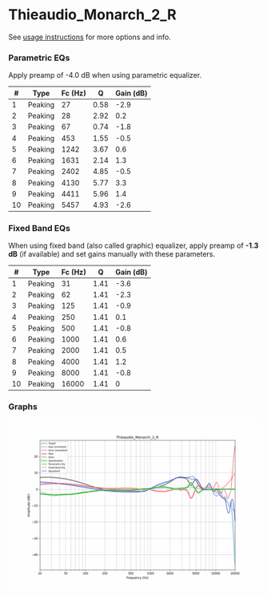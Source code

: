# Thieaudio_Monarch_2_R
See [usage instructions](https://github.com/jaakkopasanen/AutoEq#usage) for more options and info.

### Parametric EQs
Apply preamp of -4.0 dB when using parametric equalizer.

|   # | Type    |   Fc (Hz) |    Q |   Gain (dB) |
|-----|---------|-----------|------|-------------|
|   1 | Peaking |        27 | 0.58 |        -2.9 |
|   2 | Peaking |        28 | 2.92 |         0.2 |
|   3 | Peaking |        67 | 0.74 |        -1.8 |
|   4 | Peaking |       453 | 1.55 |        -0.5 |
|   5 | Peaking |      1242 | 3.67 |         0.6 |
|   6 | Peaking |      1631 | 2.14 |         1.3 |
|   7 | Peaking |      2402 | 4.85 |        -0.5 |
|   8 | Peaking |      4130 | 5.77 |         3.3 |
|   9 | Peaking |      4411 | 5.96 |         1.4 |
|  10 | Peaking |      5457 | 4.93 |        -2.6 |

### Fixed Band EQs
When using fixed band (also called graphic) equalizer, apply preamp of **-1.3 dB** (if available) and set gains manually with these parameters.

|   # | Type    |   Fc (Hz) |    Q |   Gain (dB) |
|-----|---------|-----------|------|-------------|
|   1 | Peaking |        31 | 1.41 |        -3.6 |
|   2 | Peaking |        62 | 1.41 |        -2.3 |
|   3 | Peaking |       125 | 1.41 |        -0.9 |
|   4 | Peaking |       250 | 1.41 |         0.1 |
|   5 | Peaking |       500 | 1.41 |        -0.8 |
|   6 | Peaking |      1000 | 1.41 |         0.6 |
|   7 | Peaking |      2000 | 1.41 |         0.5 |
|   8 | Peaking |      4000 | 1.41 |         1.2 |
|   9 | Peaking |      8000 | 1.41 |        -0.8 |
|  10 | Peaking |     16000 | 1.41 |         0   |

### Graphs
![](./Thieaudio_Monarch_2_R.png)
